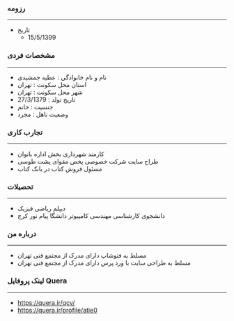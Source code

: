 ### رزومه

---

+ تاریخ
  - 15/5/1399

### مشخصات فردی

---

+ نام و نام خانوادگی : عطیه جمشیدی
+ استان محل سکونت : تهران 
+ شهر محل سکونت : تهران
+ تاریخ تولد : 27/3/1379
+ جنسیت : خانم
+ وضعیت تاهل : مجرد

### تجارب کاری

---

+ کارمند شهرداری بخش اداره بانوان
+ طراح سایت شرکت خصوصی پخص مقوای پشت طوسی
+ مسئول فروش کتاب در بانک کتاب
  
### تحصیلات

---

+ دیپلم ریاضی فیزیک
+ دانشجوی کارشناسی مهندسی کامپیوتر دانشگا پیام نور کرج

### درباره من

---

+ مسلط به فتوشاپ دارای مدرک از مجتمع فنی تهران
+ مسلط به طراحی سایت با ورد پرس دارای مدرک از مجتمع فنی تهران
  
### لینک پروفایل Quera

---

+ https://quera.ir/qcv/
+ https://quera.ir/profile/atie0
